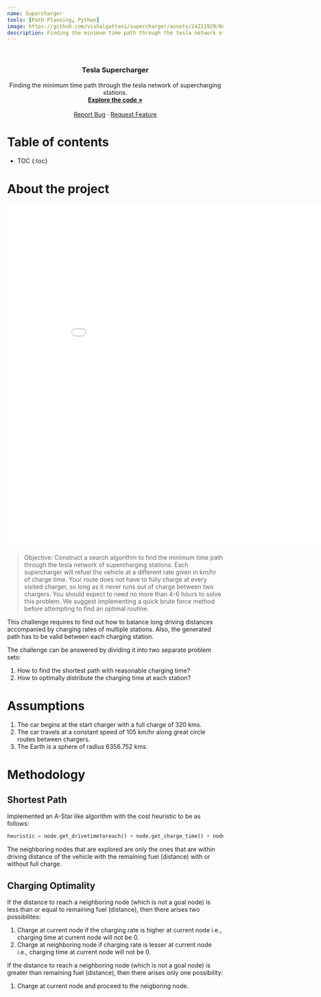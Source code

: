 ```yaml
---
name: Supercharger
tools: [Path Planning, Python]
image: https://github.com/vishalgattani/supercharger/assets/24211929/0a34cde8-8acf-4f1a-af8c-440f88337e48
description: Finding the minimum time path through the tesla network of supercharging stations.
---
```


<!-- PROJECT LOGO -->
<br />
<div align="center">
<h3 align="center">Tesla Supercharger</h3>

  <p align="center">
    Finding the minimum time path through the tesla network of supercharging stations.
    <br />
    <a href="https://github.com/vishalgattani/supercharger"><strong>Explore the code »</strong></a>
    <br />
    <br />
    <a href="https://github.com/vishalgattani/supercharger/issues">Report Bug</a>
    ·
    <a href="https://github.com/vishalgattani/supercharger/issues">Request Feature</a>
  </p>
</div>



# Table of contents

* TOC
{:toc}

# About the project

<!-- <p align="center">
  <img width="1261" alt="supercharger" src="https://github.com/vishalgattani/supercharger/assets/24211929/0a34cde8-8acf-4f1a-af8c-440f88337e48">
</p> -->

<iframe width="900" height="800" frameborder="0" scrolling="no" src="//plotly.com/~vishalgattani/185.embed"></iframe>

> Objective: Construct a search algorithm to find the minimum time path through the tesla network of supercharging stations. Each supercharger will refuel the vehicle at a different rate given in km/hr of charge time. Your route does not have to fully charge at every visited charger, so long as it never runs out of charge between two chargers. You should expect to need no more than 4-6 hours to solve this problem. We suggest implementing a quick brute force method before attempting to find an optimal routine.

This challenge requires to find out how to balance long driving distances accompanied by charging rates of multiple stations. Also, the generated path has to be valid between each charging station.

The challenge can be answered by dividing it into two separate problem sets:
1. How to find the shortest path with reasonable charging time?
2. How to optimally distribute the charging time at each station?

# Assumptions
1. The car begins at the start charger with a full charge of 320 kms.
2. The car travels at a constant speed of 105 km/hr along great circle routes between chargers.
3. The Earth is a sphere of radius 6356.752 kms.

# Methodology

## Shortest Path

Implemented an A-Star like algorithm with the cost heuristic to be as follows:

```python
heuristic = node.get_drivetimetoreach() + node.get_charge_time() + node.get_distancefromgoal()/velocity + 0.1*node.get_distancefromgoal()/node.get_charging_rate()
```

The neighboring nodes that are explored are only the ones that are within driving distance of the vehicle with the remaining fuel (distance) with or without full charge.

## Charging Optimality

If the distance to reach a neighboring node (which is not a goal node) is less than or equal to remaining fuel (distance), then there arises two possibilites:
1. Charge at current node if the charging rate is higher at current node i.e., charging time at current node will not be 0.
2. Charge at neighboring node if charging rate is lesser at current node i.e., charging time at current node will not be 0.

If the distance to reach a neighboring node (which is not a goal node) is greater than remaining fuel (distance), then there arises only one possibility:
1.  Charge at current node and proceed to the neigboring node.





